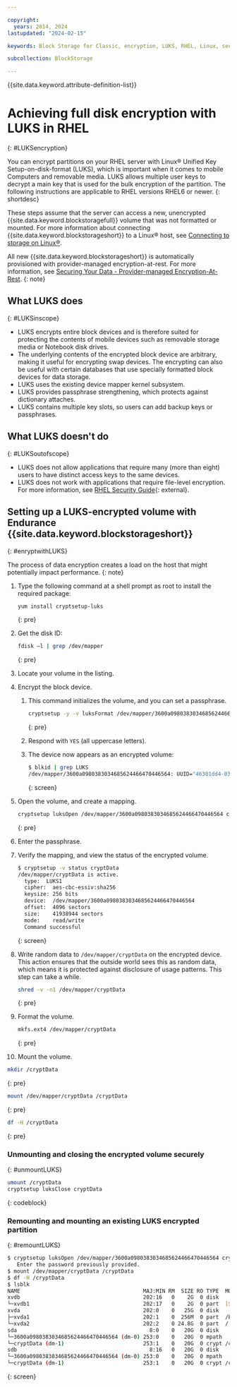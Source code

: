 ```yaml
---

copyright:
  years: 2014, 2024
lastupdated: "2024-02-15"

keywords: Block Storage for Classic, encryption, LUKS, RHEL, Linux, security, auxiliary storage

subcollection: BlockStorage

---
```

{{site.data.keyword.attribute-definition-list}}

# Achieving full disk encryption with LUKS in RHEL
{: #LUKSencryption}

You can encrypt partitions on your RHEL server with Linux&reg; Unified Key Setup-on-disk-format (LUKS), which is important when it comes to mobile Computers and removable media. LUKS allows multiple user keys to decrypt a main key that is used for the bulk encryption of the partition. The following instructions are applicable to RHEL versions RHEL6 or newer.
{: shortdesc}

These steps assume that the server can access a new, unencrypted {{site.data.keyword.blockstoragefull}} volume that was not formatted or mounted. For more information about connecting {{site.data.keyword.blockstorageshort}} to a Linux&reg; host, see [Connecting to storage on Linux&reg;](/docs/BlockStorage?topic=BlockStorage-mountingLinux).

All new {{site.data.keyword.blockstorageshort}} is automatically provisioned with provider-managed encryption-at-rest. For more information, see [Securing Your Data - Provider-managed Encryption-At-Rest](/docs/BlockStorage?topic=BlockStorage-mng-data).
{: note}

## What LUKS does
{: #LUKSinscope}

- LUKS encrypts entire block devices and is therefore suited for protecting the contents of mobile devices such as removable storage media or Notebook disk drives.
- The underlying contents of the encrypted block device are arbitrary, making it useful for encrypting swap devices. The encrypting can also be useful with certain databases that use specially formatted block devices for data storage.
- LUKS uses the existing device mapper kernel subsystem.
- LUKS provides passphrase strengthening, which protects against dictionary attaches.
- LUKS contains multiple key slots, so users can add backup keys or passphrases.


## What LUKS doesn't do
{: #LUKSoutofscope}

- LUKS does not allow applications that require many (more than eight) users to have distinct access keys to the same devices.
- LUKS does not work with applications that require file-level encryption. For more information, see [RHEL Security Guide](https://access.redhat.com/documentation/en-us/red_hat_enterprise_linux/7/html/security_guide/index){: external}.

## Setting up a LUKS-encrypted volume with Endurance {{site.data.keyword.blockstorageshort}}
{: #enryptwithLUKS}

The process of data encryption creates a load on the host that might potentially impact performance.
{: note}

1. Type the following command at a shell prompt as root to install the required package:
   ```sh
   yum install cryptsetup-luks
   ```
   {: pre}

2. Get the disk ID:
   ```sh
   fdisk –l | grep /dev/mapper
   ```
   {: pre}

3. Locate your volume in the listing.
4. Encrypt the block device.

   1. This command initializes the volume, and you can set a passphrase.

      ```sh
      cryptsetup -y -v luksFormat /dev/mapper/3600a0980383034685624466470446564
      ```
      {: pre}

   2. Respond with `YES` (all uppercase letters).

   3. The device now appears as an encrypted volume:

      ```sh
      $ blkid | grep LUKS
      /dev/mapper/3600a0980383034685624466470446564: UUID="46301dd4-035a-4649-9d56-ec970ceebe01" TYPE="crypto_LUKS"
      ```
      {: screen}

5. Open the volume, and create a mapping.

   ```sh
   cryptsetup luksOpen /dev/mapper/3600a0980383034685624466470446564 cryptData
   ```
   {: pre}

6. Enter the passphrase.
7. Verify the mapping, and view the status of the encrypted volume.

   ```sh
   $ cryptsetup -v status cryptData
   /dev/mapper/cryptData is active.
     type:  LUKS1
     cipher:  aes-cbc-essiv:sha256
     keysize: 256 bits
     device:  /dev/mapper/3600a0980383034685624466470446564
     offset:  4096 sectors
     size:    41938944 sectors
     mode:    read/write
     Command successful
   ```
   {: screen}

8. Write random data to `/dev/mapper/cryptData` on the encrypted device. This action ensures that the outside world sees this as random data, which means it is protected against disclosure of usage patterns. This step can take a while.
   
   ```sh
   shred -v -n1 /dev/mapper/cryptData
   ```
   {: pre}

9. Format the volume.
   
   ```sh
   mkfs.ext4 /dev/mapper/cryptData
   ```
   {: pre}

10. Mount the volume.
   
   ```sh
   mkdir /cryptData
   ```
   {: pre}

   ```sh
   mount /dev/mapper/cryptData /cryptData
   ```
   {: pre}

   ```sh
   df -H /cryptData
   ```
   {: pre}

### Unmounting and closing the encrypted volume securely
{: #unmountLUKS}

   ```sh
   umount /cryptData
   cryptsetup luksClose cryptData
   ```
   {: codeblock}

### Remounting and mounting an existing LUKS encrypted partition
{: #remountLUKS}

   ```sh
   $ cryptsetup luksOpen /dev/mapper/3600a0980383034685624466470446564 cryptData
      Enter the password previously provided.
   $ mount /dev/mapper/cryptData /cryptData
   $ df -H /cryptData
   $ lsblk
   NAME                                       MAJ:MIN RM  SIZE RO TYPE  MOUNTPOINT
   xvdb                                       202:16   0    2G  0 disk
   └─xvdb1                                    202:17   0    2G  0 part  [SWAP]
   xvda                                       202:0    0   25G  0 disk
   ├─xvda1                                    202:1    0  256M  0 part  /boot
   └─xvda2                                    202:2    0 24.8G  0 part  /
   sda                                          8:0    0   20G  0 disk
   └─3600a0980383034685624466470446564 (dm-0) 253:0    0   20G  0 mpath
   └─cryptData (dm-1)                         253:1    0   20G  0 crypt /cryptData
   sdb                                          8:16   0   20G  0 disk
   └─3600a0980383034685624466470446564 (dm-0) 253:0    0   20G  0 mpath
   └─cryptData (dm-1)                         253:1    0   20G  0 crypt /cryptData
   ```
   {: screen}
